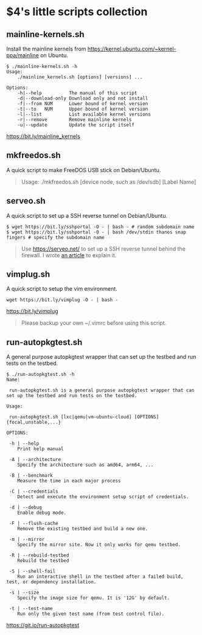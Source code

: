 # $4's little scripts collection

## mainline-kernels.sh

 Install the mainline kernels from https://kernel.ubuntu.com/~kernel-ppa/mainline on Ubuntu.

```
$ ./mainline-kernels.sh -h
Usage:
    ./mainline_kernels.sh [options] [versions] ...

Options:
    -h|--help          The manual of this script
    -d|--download-only Download only and not install
    -f|--from NUM      Lower bound of kernel version
    -t|--to   NUM      Upper bound of kernel version
    -l|--list          List available kernel versions
    -r|--remove        Remove mainline kernels
    -u|--update        Update the script itself
```

 https://bit.ly/mainline_kernels

## mkfreedos.sh

 A quick script to make FreeDOS USB stick on Debian/Ubuntu.

> Usage: ./mkfreedos.sh [device node, such as /dev/sdb] [Label Name]

## serveo.sh

 A quick script to set up a SSH reverse tunnel on Debian/Ubuntu.
```
$ wget https://bit.ly/sshportal -O - | bash - # random subdomain name
$ wget https://bit.ly/sshportal -O - | bash /dev/stdin thanos snap fingers # specify the subdomain name
```

> Use https://serveo.net/ to set up a SSH reverse tunnel behind the firewall.
> I wrote [an article](https://medium.com/@fourdollars/how-to-setup-a-temporary-ssh-reverse-tunnel-behind-the-firewall-by-serveo-net-on-debian-ubuntu-4c128bb64387) to explain it.

## vimplug.sh

 A quick script to setup the vim environment.

```
wget https://bit.ly/vimplug -O - | bash -
```
 https://bit.ly/vimplug

> Please backup your own ~/.vimrc before using this script.

## run-autopkgtest.sh

 A general purpose autopkgtest wrapper that can set up the testbed and run tests on the testbed.

```
$ ./run-autopkgtest.sh -h
Name:

 run-autopkgtest.sh is a general purpose autopkgtest wrapper that can set up the testbed and run tests on the testbed.

Usage:

 run-autopkgtest.sh [lxc|qemu|vm-ubuntu-cloud] [OPTIONS] {focal,unstable,...}

OPTIONS:

 -h | --help
    Print help manual

 -A | --architecture
    Specify the architecture such as amd64, arm64, ...

 -B | --benchmark
    Measure the time in each major process

 -C | --credentials
    Detect and execute the environment setup script of credentials.

 -d | --debug
    Enable debug mode.

 -F | --flush-cache
    Remove the existing testbed and build a new one.

 -m | --mirror
    Specify the mirror site. Now it only works for qemu testbed.

 -R | --rebuild-testbed
    Rebuild the testbed

 -S | --shell-fail
    Run an interactive shell in the testbed after a failed build, test, or dependency installation.

 -s | --size
    Specify the image size for qemu. It is '12G' by default.

 -t | --test-name
    Run only the given test name (from test control file).
```

 https://git.io/run-autopkgtest
